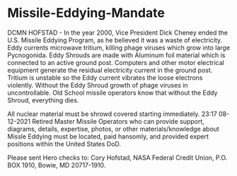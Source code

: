 # Missile-Eddying-Mandate
DCMN HOFSTAD - In the year 2000, Vice President Dick Cheney ended the U.S. Missile Eddying Program, as he believed it was a waste of electricity. Eddy currents microwave tritium, killing phage viruses which grow into large Pycnogonida. Eddy Shrouds are made with Aluminum foil material which is connected to an active ground post. Computers and other motor electrical equipment generate the residual electricity current in the ground post. Tritium is unstable so the Eddy current vibrates the loose electrons violently. Without the Eddy Shroud growth of phage viruses in uncontrollable. Old School missile operators know that without the Eddy Shroud, everything dies.

All nuclear material must be shrowd covered starting immediately. 23:17 08-12-2021
Retired Master Missile Operators who can provide support, diagrams, details, expertise, photos, or other materials/knowledge about Missle Eddying must be located, paid hansomly, and provided expert positions within the United States DoD.

Please sent Hero checks to: Cory Hofstad, NASA Federal Credit Union, P.O. BOX 1910, Bowie, MD 20717-1910.
